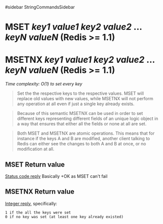 ﻿#sidebar StringCommandsSidebar

# MSET _key1_ _value1_ _key2_ _value2_ ... _keyN_ _valueN_ (Redis >= 1.1) #
# MSETNX _key1_ _value1_ _key2_ _value2_ ... _keyN_ _valueN_ (Redis >= 1.1) #
_Time complexity: O(1) to set every key_

> Set the the respective keys to the respective values. MSET will replace old
> values with new values, while MSETNX will not perform any operation at all
> even if just a single key already exists.

> Because of this semantic MSETNX can be used in order to set different keys
> representing different fields of an unique logic object in a way that
> ensures that either all the fields or none at all are set.

> Both MSET and MSETNX are atomic operations. This means that for instance
> if the keys A and B are modified, another client talking to Redis can either
> see the changes to both A and B at once, or no modification at all.

## MSET Return value ##

[Status code reply](ReplyTypes.md) Basically +OK as MSET can't fail

## MSETNX Return value ##

[Integer reply](ReplyTypes.md), specifically:

```
1 if the all the keys were set
0 if no key was set (at least one key already existed)
```